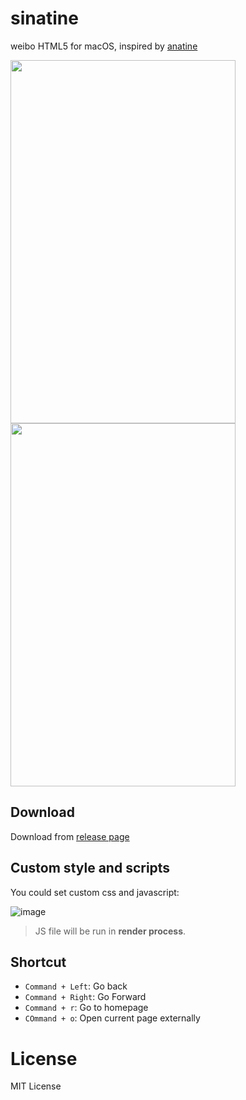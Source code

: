 # sinatine
weibo HTML5 for macOS, inspired by [anatine](https://github.com/sindresorhus/anatine/)

<img src="https://cloud.githubusercontent.com/assets/914329/24285936/9a506360-10ad-11e7-9569-ddf7844192eb.png" width="360" height="581" style="display: inline-block" />
<img src="https://cloud.githubusercontent.com/assets/914329/24285941/9db27afc-10ad-11e7-9cec-c42812fdbe7b.png" width="360" height="581" style="display: inline-block"/>

## Download

Download from [release page](https://github.com/djyde/sinatine/releases)

## Custom style and scripts

You could set custom css and javascript:

![image](https://cloud.githubusercontent.com/assets/914329/24286822/e2acb7ea-10b1-11e7-9283-f4175d4fc20f.png)

> JS file will be run in **render process**.

## Shortcut

- `Command + Left`: Go back
- `Command + Right`: Go Forward
- `Command + r`: Go to homepage
- `COmmand + o`: Open current page externally

# License

MIT License
